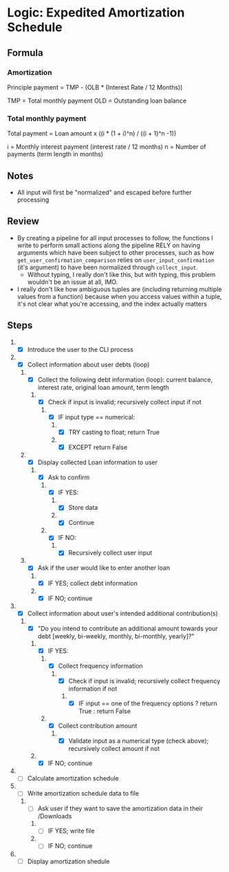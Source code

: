 # Logic: Expedited Amortization Schedule

## Formula

### Amortization
Principle payment = TMP - (OLB * (Interest Rate / 12 Months))

TMP = Total monthly payment
OLD = Outstanding loan balance

### Total monthly payment

Total payment = Loan amount x ((i * (1 + i)^n) / ((i + 1)^n -1))

i = Monthly interest payment (interest rate / 12 months)
n = Number of payments (term length in months)


## Notes

* All input will first be "normalized" and escaped before further processing

## Review

* By creating a pipeline for all input processes to follow, the functions I write to perform small actions along the pipeline RELY on having arguments which have been subject to other processes, such as how `get_user_confirmation_comparison` relies on `user_input_confirmation` (it's argument) to have been normalized through `collect_input`.
    * Without typing, I really don't like this, but with typing, this problem wouldn't be an issue at all, IMO.
* I really don't like how ambiguous tuples are (including returning multiple values from a function) because when you access values within a tuple, it's not clear what you're accessing, and the index actually matters

## Steps

1. - [x] Introduce the user to the CLI process
2. - [x] Collect information about user debts (loop)
    1. - [x] Collect the following debt information (loop): current balance, interest rate, original loan amount, term length
        1. - [x] Check if input is invalid; recursively collect input if not
            1. - [x] IF input type == numerical:
                1. - [x] TRY casting to float; return True
                1. - [x] EXCEPT return False
    2. - [x] Display collected Loan information to user
        1. - [x] Ask to confirm
            1. - [x] IF YES:
                1. - [x] Store data
                2. - [x] Continue
            2. - [x] IF NO:
                1. - [x] Recursively collect user input
    3. - [x] Ask if the user would like to enter another loan 
        1. - [x] IF YES; collect debt information
        2. - [x] IF NO; continue
3. -  [x] Collect information about user's intended additional contribution(s)
    1. -  [x] "Do you intend to contribute an additional amount towards your debt \[weekly, bi-weekly, monthly, bi-monthly, yearly]?"
        1. -  [x] IF YES:
            1. -  [x] Collect frequency information
                1. -  [x] Check if input is invalid; recursively collect frequency information if not 
                    1. -  [x] IF input == one of the frequency options ? return True : return False
            1. -  [x] Collect contribution amount
                1. -  [x] Validate input as a numerical type (check above); recursively collect amount if not
        2. -  [x] IF NO; continue
4. - [ ] Calculate amortization schedule
5. - [ ] Write amortization schedule data to file
    1. - [ ] Ask user if they want to save the amortization data in their /Downloads
        1. - [ ] IF YES; write file
        2. - [ ] IF NO; continue
5. - [ ] Display amortization shedule
